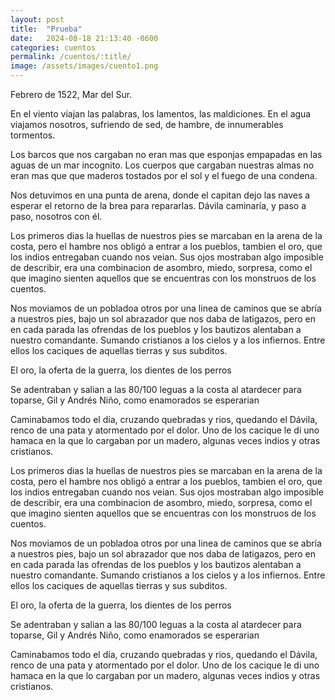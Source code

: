 ```yaml
---
layout: post
title:  "Prueba"
date:   2024-08-18 21:13:40 -0600
categories: cuentos
permalink: /cuentos/:title/
image: /assets/images/cuento1.png
---
```


Febrero de 1522, Mar del Sur.

En el viento viajan las palabras, los lamentos, las maldiciones. En el agua viajamos nosotros, sufriendo de sed, de hambre, de innumerables tormentos.

Los barcos que nos cargaban no eran mas que esponjas empapadas en las aguas de un mar incognito. Los cuerpos que cargaban nuestras almas no eran mas que que maderos tostados por el sol y el fuego de una condena.

Nos detuvimos en una punta de arena, donde el capitan dejo las naves a esperar el retorno de la brea para repararlas. Dávila caminaría, y paso a paso, nosotros con él.

Los primeros dias la huellas de nuestros pies se marcaban en la arena de la costa, pero el hambre nos obligó a entrar a los pueblos, tambien el oro, que los indios entregaban cuando nos veian. Sus ojos mostraban algo imposible de describir, era una combinacion de asombro, miedo, sorpresa, como el que imagino sienten aquellos que se encuentras con los monstruos de los cuentos.

Nos moviamos de un pobladoa otros por una linea de caminos que se abría a nuestros pies, bajo un sol abrazador que nos daba de latigazos, pero en en cada parada las ofrendas de los pueblos y los bautizos alentaban a nuestro comandante. Sumando cristianos a los cielos y a los infiernos.  Entre ellos los caciques de aquellas tierras y sus subditos.

El oro, la oferta de la guerra, los dientes de los perros

Se adentraban y salian a las 80/100 leguas a la costa al atardecer para toparse, Gil y Andrés Niño, como enamorados se esperarian

Caminabamos todo el día, cruzando quebradas y rios, quedando el Dávila, renco de una pata y atormentado por el dolor. Uno de los cacique le di uno hamaca en la que lo cargaban por un madero, algunas veces indios y otras cristianos.

Los primeros dias la huellas de nuestros pies se marcaban en la arena de la costa, pero el hambre nos obligó a entrar a los pueblos, tambien el oro, que los indios entregaban cuando nos veian. Sus ojos mostraban algo imposible de describir, era una combinacion de asombro, miedo, sorpresa, como el que imagino sienten aquellos que se encuentras con los monstruos de los cuentos.

Nos moviamos de un pobladoa otros por una linea de caminos que se abría a nuestros pies, bajo un sol abrazador que nos daba de latigazos, pero en en cada parada las ofrendas de los pueblos y los bautizos alentaban a nuestro comandante. Sumando cristianos a los cielos y a los infiernos.  Entre ellos los caciques de aquellas tierras y sus subditos.

El oro, la oferta de la guerra, los dientes de los perros

Se adentraban y salian a las 80/100 leguas a la costa al atardecer para toparse, Gil y Andrés Niño, como enamorados se esperarian

Caminabamos todo el día, cruzando quebradas y rios, quedando el Dávila, renco de una pata y atormentado por el dolor. Uno de los cacique le di uno hamaca en la que lo cargaban por un madero, algunas veces indios y otras cristianos.